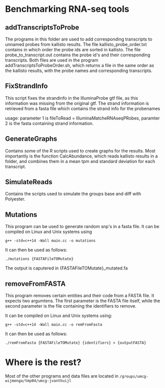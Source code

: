 # Benchmarking RNA-seq tools
## addTranscriptsToProbe
The programs in this folder are used to add corresponding transcripts to unnamed probes from kallisto results. The file kallisto_probe_order.txt contains in which order the probe ids are sorted in kallisto. The file probe_to_transcript.out contains the probe id's and their corresponding transcripts. Both files are used in the program addTranscriptsToProbeOrder.sh, which returns a file in the same order as the kallisto results, with the probe names and corresponding transcripts.

## FixStrandInfo
This script fixes the strandinfo in the IlluminaProbe gtf file, as this
information was missing from the original gtf. The strand information is retrieved from a fasta file which contains the strand info for the probenames 

usage: parameter 1 is fileToRead = IlluminaMatcheRNAseqPRobes, paramter 2 is the fasta containing strand information.

## GenerateGraphs
Contains some of the R scripts used to create graphs for the results. Most importantly is the function CalcAbundance, which reads kallisto results in a folder, and combines them in a mean tpm and standard deviation for each transcript.

## SimulateReads
Contains the scripts used to simulate the groups base and diff with Polyester.

## Mutations
This program can be used to generate random snp's in a fasta file. It can be compiled on Linux and Unix systems using 

`g++ -std=c++14 -Wall main.cc -o mutations`

It can then be used as follows:

`./mutations {FASTAFileTOMutate}`

The output is caputered in {FASTAFileTOMutate}_mutated.fa

## removeFromFASTA
This program removes certain entities and their code from a FASTA file. It expects two argumtens. The first parameter is the FASTA
file itself, while the second parameter is the file containing the identifiers to remove.

 It can be compiled on Linux and Unix systems using:
 
`g++ -std=c++14 -Wall main.cc -o remFromFasta`

It can then be used as follows:

`./remFromFasta {FASTAFileTOMutate} {identifiers} > {outputFASTA}`

# Where is the rest?
Most of the other programs and data files are located in `/groups/umcg-wijmenga/tmp04/umcg-jvanthuijl`


